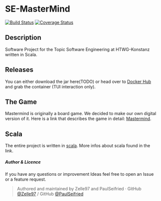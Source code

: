 # SE-MasterMind

[![Build Status](https://travis-ci.org/Zelle97/SE-MasterMind.svg?branch=develop)](https://travis-ci.org/Zelle97/SE-MasterMind)
[![Coverage Status](https://coveralls.io/repos/github/Zelle97/SE-MasterMind/badge.svg?branch=develop)](https://coveralls.io/github/Zelle97/SE-MasterMind?branch=develop)

## Description
Software Project for the Topic Software Engineering at HTWG-Konstanz written in Scala.

## Releases

You can either download the jar here(TODO)
or head over to [Docker Hub](https://hub.docker.com/r/zellesdocker/se-mastermind) and grab the container (TUI interaction only).

## The Game
Mastermind is originally a board game. We decided to make our own digital version of it.
Here is a link that describes the game in detail: [Mastermind](https://en.wikipedia.org/wiki/Mastermind_(board_game)).

## Scala
The entire project is written in [scala](https://scala-lang.org/). More infos about scala found in the link.



##### Author & Licence
 
If you have any questions or improvement Ideas feel free to open an Issue or a feature request.

 > Authored and maintained by Zelle97 and 
PaulSeifried · GitHub [@Zelle97](https://github.com/Zelle97) / GitHub [@PaulSeifried](https://github.com/PaulSeifried)


